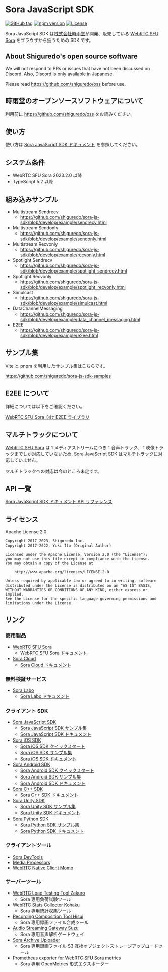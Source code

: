 # Sora JavaScript SDK

[![GitHub tag](https://img.shields.io/github/tag/shiguredo/sora-js-sdk.svg)](https://github.com/shiguredo/sora-js-sdk)
[![npm version](https://badge.fury.io/js/sora-js-sdk.svg)](https://badge.fury.io/js/sora-js-sdk)
[![License](https://img.shields.io/badge/License-Apache%202.0-blue.svg)](https://opensource.org/licenses/Apache-2.0)

Sora JavaScript SDK は[株式会社時雨堂](https://shiguredo.jp/)が開発、販売している [WebRTC SFU Sora](https://sora.shiguredo.jp) をブラウザから扱うための SDK です。

## About Shiguredo's open source software

We will not respond to PRs or issues that have not been discussed on Discord. Also, Discord is only available in Japanese.

Please read https://github.com/shiguredo/oss before use.

## 時雨堂のオープンソースソフトウェアについて

利用前に https://github.com/shiguredo/oss をお読みください。

## 使い方

使い方は [Sora JavaScript SDK ドキュメント](https://sora-js-sdk.shiguredo.jp/) を参照してください。

## システム条件

- WebRTC SFU Sora 2023.2.0 以降
- TypeScript 5.2 以降

## 組み込みサンプル

- Multistream Sendrecv
  - https://github.com/shiguredo/sora-js-sdk/blob/develop/example/sendrecv.html
- Multistream Sendonly
  - https://github.com/shiguredo/sora-js-sdk/blob/develop/example/sendonly.html
- Multistream Recvonly
  - https://github.com/shiguredo/sora-js-sdk/blob/develop/example/recvonly.html
- Spotlight Sendrecv
  - https://github.com/shiguredo/sora-js-sdk/blob/develop/example/spotlight_sendrecv.html
- Spotlight Recvonly
  - https://github.com/shiguredo/sora-js-sdk/blob/develop/example/spotlight_recvonly.html
- Simulcast
  - https://github.com/shiguredo/sora-js-sdk/blob/develop/example/simulcast.html
- DataChannelMessaging
  - https://github.com/shiguredo/sora-js-sdk/blob/develop/example/data_channel_messaging.html
- E2EE
  - https://github.com/shiguredo/sora-js-sdk/blob/develop/example/e2ee.html

## サンプル集

Vite と pnpm を利用したサンプル集はこちらです。

https://github.com/shiguredo/sora-js-sdk-samples

## E2EE について

詳細については以下をご確認ください。

[WebRTC SFU Sora 向け E2EE ライブラリ](https://github.com/shiguredo/sora-e2ee)

## マルチトラックについて

[WebRTC SFU Sora](https://sora.shiguredo.jp) は 1 メディアストリームにつき 1 音声トラック、
1 映像トラックまでしか対応していないため, Sora JavaScript SDK はマルチトラックに対応していません。

マルチトラックへの対応は今のところ未定です。

## API 一覧

[Sora JavaScript SDK ドキュメント API リファレンス](https://sora-js-sdk.shiguredo.jp/api.html)

## ライセンス

Apache License 2.0

```
Copyright 2017-2023, Shiguredo Inc.
Copyright 2017-2022, Yuki Ito (Original Author)

Licensed under the Apache License, Version 2.0 (the "License");
you may not use this file except in compliance with the License.
You may obtain a copy of the License at

    http://www.apache.org/licenses/LICENSE-2.0

Unless required by applicable law or agreed to in writing, software
distributed under the License is distributed on an "AS IS" BASIS,
WITHOUT WARRANTIES OR CONDITIONS OF ANY KIND, either express or implied.
See the License for the specific language governing permissions and
limitations under the License.
```

## リンク

### 商用製品

- [WebRTC SFU Sora](https://sora.shiguredo.jp)
  - [WebRTC SFU Sora ドキュメント](https://sora-doc.shiguredo.jp)
- [Sora Cloud](https://sora-cloud.shiguredo.jp)
  - [Sora Cloud ドキュメント](https://doc.sora-cloud.shiguredo.app)

### 無料検証サービス

- [Sora Labo](https://sora-labo.shiguredo.app)
  - [Sora Labo ドキュメント](https://github.com/shiguredo/sora-labo-doc)

### クライアント SDK

- [Sora JavaScript SDK](https://github.com/shiguredo/sora-javascript-sdk)
  - [Sora JavaScript SDK サンプル集](https://github.com/shiguredo/sora-js-sdk-samples)
  - [Sora JavaScript SDK ドキュメント](https://sora-js-sdk.shiguredo.jp/)
- [Sora iOS SDK](https://github.com/shiguredo/sora-ios-sdk)
  - [Sora iOS SDK クイックスタート](https://github.com/shiguredo/sora-ios-sdk-quickstart)
  - [Sora iOS SDK サンプル集](https://github.com/shiguredo/sora-ios-sdk-samples)
  - [Sora iOS SDK ドキュメント](https://sora-ios-sdk.shiguredo.jp/)
- [Sora Android SDK](https://github.com/shiguredo/sora-android-sdk)
  - [Sora Android SDK クイックスタート](https://github.com/shiguredo/sora-android-sdk-quickstart)
  - [Sora Android SDK サンプル集](https://github.com/shiguredo/sora-android-sdk-samples)
  - [Sora Android SDK ドキュメント](https://sora-android-sdk.shiguredo.jp/)
- [Sora C++ SDK](https://github.com/shiguredo/sora-cpp-sdk)
  - [Sora C++ SDK ドキュメント](https://sora-cpp-sdk.shiguredo.jp/)
- [Sora Unity SDK](https://github.com/shiguredo/sora-unity-sdk)
  - [Sora Unity SDK サンプル集](https://github.com/shiguredo/sora-unity-sdk-samples)
  - [Sora Unity SDK ドキュメント](https://sora-unity-sdk.shiguredo.jp/)
- [Sora Python SDK](https://github.com/shiguredo/sora-python-sdk)
  - [Sora Python SDK サンプル集](https://github.com/shiguredo/sora-python-sdk-samples)
  - [Sora Python SDK ドキュメント](https://sora-python-sdk.shiguredo.jp/)

### クライアントツール

- [Sora DevTools](https://github.com/shiguredo/sora-devtools)
- [Media Processors](https://github.com/shiguredo/media-processors)
- [WebRTC Native Client Momo](https://github.com/shiguredo/momo)

### サーバーツール

- [WebRTC Load Testing Tool Zakuro](https://github.com/shiguredo/zakuro)
  - Sora 専用負荷試験ツール
- [WebRTC Stats Collector Kohaku](https://github.com/shiguredo/kohaku)
  - Sora 専用統計収集ツール
- [Recording Composition Tool Hisui](https://github.com/shiguredo/hisui)
  - Sora 専用録画ファイル合成ツール
- [Audio Streaming Gateway Suzu](https://github.com/shiguredo/suzu)
  - Sora 専用音声解析ゲートウェイ
- [Sora Archive Uploader](https://github.com/shiguredo/sora-archive-uploader)
  - Sora 専用録画ファイル S3 互換オブジェクトストレージアップロードツール
- [Prometheus exporter for WebRTC SFU Sora metrics](https://github.com/shiguredo/sora_exporter)
  - Sora 専用 OpenMetrics 形式エクスポーター

